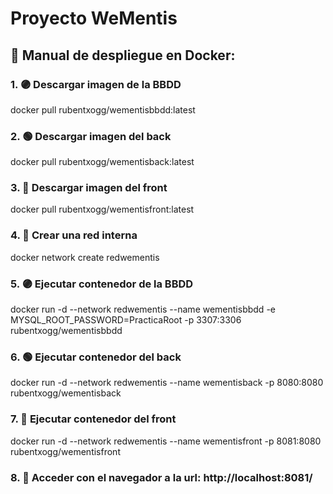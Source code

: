 # Proyecto WeMentis

## :whale: Manual de despliegue en Docker:

### 1. :purple_circle: Descargar imagen de la BBDD 
docker pull rubentxogg/wementisbbdd:latest

### 2. :green_circle: Descargar imagen del back
docker pull rubentxogg/wementisback:latest

### 3. :large_blue_circle: Descargar imagen del front
docker pull rubentxogg/wementisfront:latest

### 4. :brain: Crear una red interna
docker network create redwementis

### 5. :purple_circle: Ejecutar contenedor de la BBDD
docker run -d --network redwementis --name wementisbbdd -e MYSQL_ROOT_PASSWORD=PracticaRoot -p 3307:3306 rubentxogg/wementisbbdd

### 6. :green_circle: Ejecutar contenedor del back
docker run -d --network redwementis --name wementisback -p 8080:8080 rubentxogg/wementisback

### 7. :large_blue_circle: Ejecutar contenedor del front
docker run -d --network redwementis --name wementisfront -p 8081:8080 rubentxogg/wementisfront

### 8. :crossed_flags: Acceder con el navegador a la url: http://localhost:8081/